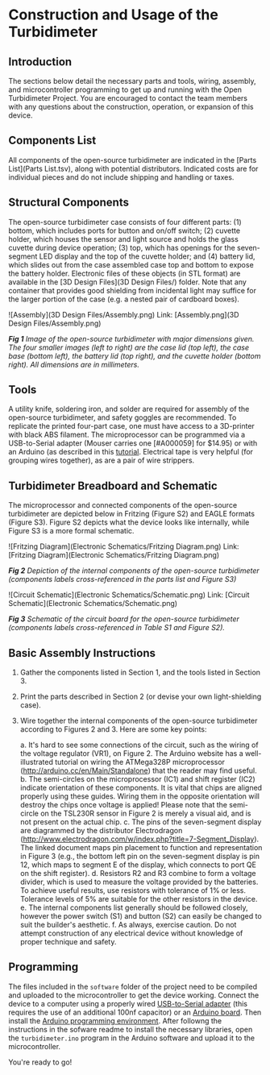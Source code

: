 # Construction and Usage of the Turbidimeter

## Introduction

The sections below detail the necessary parts and tools, wiring, assembly, and microcontroller programming to get up and running with the Open Turbidimeter Project. You are encouraged to contact the team members with any questions about the construction, operation, or expansion of this device.

## Components List

All components of the open-source turbidimeter are indicated in the [Parts List](Parts List.tsv), along with potential
distributors. Indicated costs are for individual pieces and do not include shipping and handling or taxes.

## Structural Components

The open-source turbidimeter case consists of four different parts: (1) bottom, which includes ports for button and on/off switch; (2) cuvette holder, which houses the sensor and light source and holds the glass cuvette during device operation; (3) top, which has openings for the seven-segment LED display and the top of the cuvette holder; and (4) battery lid, which slides out from the case assembled case top and bottom to expose the battery holder. Electronic files of these objects (in STL format) are available in the [3D Design Files](3D Design Files/) folder. Note that any container that provides good shielding from incidental light may suffice for the larger portion of the case (e.g. a nested pair of cardboard boxes).

![Assembly](3D Design Files/Assembly.png)
Link: [Assembly.png](3D Design Files/Assembly.png)

_**Fig 1** Image of the open-source turbidimeter with major dimensions given. The four smaller images (left to right) are the case lid (top left), the case base (bottom left), the battery lid (top right), and the cuvette holder (bottom right). All dimensions are in millimeters._

## Tools

A utility knife, soldering iron, and solder are required for assembly of the open-source turbidimeter, and safety goggles are recommended. To replicate the printed four-part case, one must have access to a 3D-printer with black ABS filament. The microprocessor can be programmed via a USB-to-Serial adapter (Mouser carries one [#A000059] for $14.95) or with an Arduino (as described in this [tutorial](http://arduino.cc/en/Tutorial/ArduinoToBreadboard). Electrical tape is very helpful (for grouping wires
together), as are a pair of wire strippers.

## Turbidimeter Breadboard and Schematic

The microprocessor and connected components of the open-source turbidimeter are depicted below in Fritzing (Figure S2) and EAGLE formats (Figure S3). Figure S2 depicts what the device looks like internally, while Figure S3 is a more formal schematic.

![Fritzing Diagram](Electronic Schematics/Fritzing Diagram.png)
Link: [Fritzing Diagram](Electronic Schematics/Fritzing Diagram.png)
	
_**Fig 2** Depiction of the internal components of the open-source turbidimeter (components labels cross-referenced in the parts list and Figure S3)_

![Circuit Schematic](Electronic Schematics/Schematic.png)
Link: [Circuit Schematic](Electronic Schematics/Schematic.png)

_**Fig 3** Schematic of the circuit board for the open-source turbidimeter (components labels cross-referenced in Table S1 and Figure S2)._

## Basic Assembly Instructions

1.  Gather the components listed in Section 1, and the tools listed in Section 3.
2.  Print the parts described in Section 2 (or devise your own light-shielding case).
3.  Wire together the internal components of the open-source turbidimeter according to Figures 2 and 3. Here are some key points:

	a.  It's hard to see some connections of the circuit, such as the wiring of the voltage regulator (VR1), on Figure 2. The Arduino website has a well-illustrated tutorial on wiring the ATMega328P microprocessor (http://arduino.cc/en/Main/Standalone) that the reader may find useful.
	b.  The semi-circles on the microprocessor (IC1) and shift register (IC2) indicate orientation of these components. It is vital that chips are aligned properly using these guides. Wiring them in the opposite orientation will destroy the chips once voltage is applied! Please note that the semi-circle on the TSL230R sensor in Figure 2 is merely a visual aid, and is not present on the actual chip.
	c.  The pins of the seven-segment display are diagrammed by the distributor Electrodragon (http://www.electrodragon.com/w/index.php?title=7-Segment_Display). The linked document maps pin placement to function and representation in Figure 3 (e.g., the bottom left pin on the seven-segment display is pin 12, which maps to segment E of the display, which connects to port QE on the shift register).
	d.  Resistors R2 and R3 combine to form a voltage divider, which is used to measure the voltage provided by the batteries. To achieve useful results, use resistors with tolerance of 1% or less. Tolerance levels of 5% are suitable for the other resistors in the device.
	e.  The internal components list generally should be followed closely, however the power switch (S1) and button (S2) can easily be changed to suit the builder's aesthetic.
	f.  As always, exercise caution. Do not attempt construction of any electrical device without knowledge of proper technique and safety.

## Programming

The files included in the ```software``` folder of the project need to be compiled and uploaded to the microcontroller to get the device working. Connect the device to a computer using a properly wired [USB-to-Serial adapter](http://arduino.cc/en/Main/USBSerial) (this requires the use of an additional 100nf capacitor) or an [Arduino board](http://arduino.cc/en/Tutorial/ArduinoToBreadboard). Then install the [Arduino programming environment](http://arduino.cc/en/main/software). After followng the instructions in the sofware readme to install the necessary libraries, open the ```turbidimeter.ino``` program in the Arduino software and upload it to the microcontroller.

You're ready to go! 